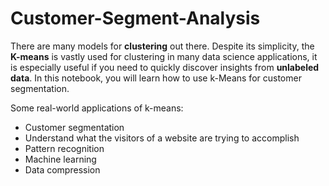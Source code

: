 # Customer-Segment-Analysis
There are many models for **clustering** out there.  Despite its simplicity, the **K-means** is vastly used for clustering in many data science applications, it is especially useful if you need to quickly discover insights from **unlabeled data**. In this notebook, you will learn how to use k-Means for customer segmentation.

Some real-world applications of k-means:

*   Customer segmentation
*   Understand what the visitors of a website are trying to accomplish
*   Pattern recognition
*   Machine learning
*   Data compression
